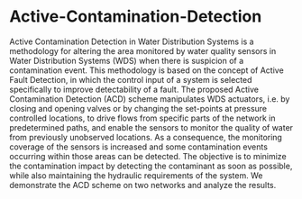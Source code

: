 # Active-Contamination-Detection
Active Contamination Detection in Water Distribution Systems is a methodology for altering the area monitored by water quality sensors in Water Distribution Systems (WDS) when there is suspicion of a contamination event. This methodology is based on the concept of Active Fault Detection, in which the control input of a system is selected specifically to improve detectability of a fault. The proposed Active Contamination Detection (ACD) scheme manipulates WDS actuators, i.e. by closing and opening valves or by changing the set-points at pressure controlled locations, to drive flows from specific parts of the network in predetermined paths, and enable the sensors to monitor the quality of water from previously unobserved locations. As a consequence, the monitoring coverage of the sensors is increased and some contamination events occurring within those areas can be detected. The objective is to minimize the contamination impact by detecting the contaminant as soon as possible, while also maintaining the hydraulic requirements of the system. We demonstrate the ACD scheme on two networks and analyze the results.
